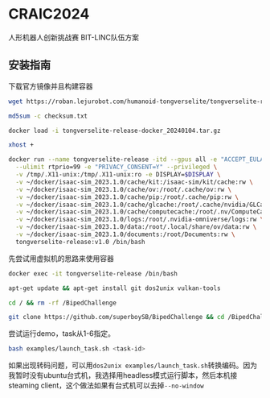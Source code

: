 # CRAIC2024
人形机器人创新挑战赛  BIT-LINC队伍方案

## 安装指南
下载官方镜像并且构建容器
```sh
wget https://roban.lejurobot.com/humanoid-tongverselite/tongverselite-release-docker_20240104.tar.gz

md5sum -c checksum.txt

docker load -i tongverselite-release-docker_20240104.tar.gz

xhost +

docker run --name tongverselite-release -itd --gpus all -e "ACCEPT_EULA=Y" --network=host \
  --ulimit rtprio=99 -e "PRIVACY_CONSENT=Y" --privileged \
  -v /tmp/.X11-unix:/tmp/.X11-unix:ro -e DISPLAY=$DISPLAY \
  -v ~/docker/isaac-sim_2023.1.0/cache/kit:/isaac-sim/kit/cache:rw \
  -v ~/docker/isaac-sim_2023.1.0/cache/ov:/root/.cache/ov:rw \
  -v ~/docker/isaac-sim_2023.1.0/cache/pip:/root/.cache/pip:rw \
  -v ~/docker/isaac-sim_2023.1.0/cache/glcache:/root/.cache/nvidia/GLCache:rw \
  -v ~/docker/isaac-sim_2023.1.0/cache/computecache:/root/.nv/ComputeCache:rw \
  -v ~/docker/isaac-sim_2023.1.0/logs:/root/.nvidia-omniverse/logs:rw \
  -v ~/docker/isaac-sim_2023.1.0/data:/root/.local/share/ov/data:rw \
  -v ~/docker/isaac-sim_2023.1.0/documents:/root/Documents:rw \
  tongverselite-release:v1.0 /bin/bash
```
先尝试用虚拟机的思路来使用容器
```sh
docker exec -it tongverselite-release /bin/bash

apt-get update && apt-get install git dos2unix vulkan-tools

cd / && rm -rf /BipedChallenge

git clone https://github.com/superboySB/BipedChallenge && cd /BipedChallenge
```
尝试运行demo，task从1-6指定。
```sh
bash examples/launch_task.sh <task-id>
```
如果出现转码问题，可以用`dos2unix examples/launch_task.sh`转换编码。因为我暂时没有ubuntu台式机，我选择用headless模式运行脚本，然后本机接steaming client，这个做法如果有台式机可以去掉`--no-window`
